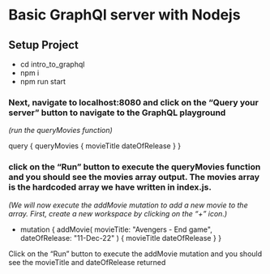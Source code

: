 # Basic GraphQl server with Nodejs

## Setup Project
  - cd intro_to_graphql
  - npm i 
  - npm run start
### Next, navigate to localhost:8080 and click on the “Query your server” button to navigate to the GraphQL playground

*(run the queryMovies function)*

query {
 queryMovies {
  movieTitle
  dateOfRelease
 }
}

### click on the “Run” button to execute the queryMovies function and you should see the movies array output. The movies array is the hardcoded array we have written in index.js.
*(We will now execute the addMovie mutation to add a new movie to the array. First, create a new workspace by clicking on the “+” icon.)*

- mutation {
 addMovie(
  movieTitle: "Avengers - End game",
  dateOfRelease: "11-Dec-22"
 ) {
  movieTitle
  dateOfRelease
 }
}

Click on the “Run” button to execute the addMovie mutation and you should see the movieTitle and dateOfRelease returned  